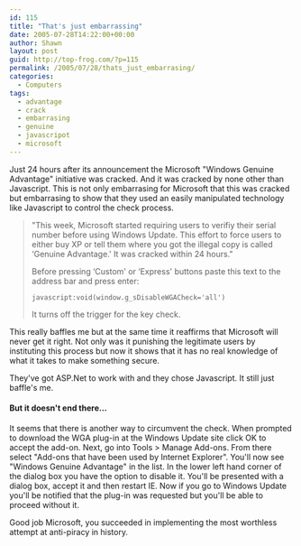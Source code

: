 ```yaml
---
id: 115
title: "That's just embarrassing"
date: 2005-07-28T14:22:00+00:00
author: Shawn
layout: post
guid: http://top-frog.com/?p=115
permalink: /2005/07/28/thats_just_embarrasing/
categories:
  - Computers
tags:
  - advantage
  - crack
  - embarrasing
  - genuine
  - javascripot
  - microsoft
---
```

Just 24 hours after its announcement the Microsoft "Windows Genuine Advantage" initiative was cracked. And it was cracked by none other than Javascript. This is not only embarrasing for Microsoft that this was cracked but embarrasing to show that they used an easily manipulated technology like Javascript to control the check process.



> "This week, Microsoft started requiring users to verifiy their serial number before using Windows Update. This effort to force users to either buy XP or tell them where you got the illegal copy is called &#8216;Genuine Advantage.' It was cracked within 24 hours."
> 
> Before pressing &#8216;Custom' or &#8216;Express' buttons paste this text to the address bar and press enter:
> 
> `javascript:void(window.g_sDisableWGACheck='all')`
> 
> It turns off the trigger for the key check.

This really baffles me but at the same time it reaffirms that Microsoft will never get it right. Not only was it punishing the legitimate users by instituting this process but now it shows that it has no real knowledge of what it takes to make something secure.

They've got ASP.Net to work with and they chose Javascript. It still just baffle's me.

#### But it doesn't end there…

It seems that there is another way to circumvent the check. When prompted to download the WGA plug-in at the Windows Update site click OK to accept the add-on. Next, go into Tools > Manage Add-ons. From there select "Add-ons that have been used by Internet Explorer". You'll now see "Windows Genuine Advantage" in the list. In the lower left hand corner of the dialog box you have the option to disable it. You'll be presented with a dialog box, accept it and then restart IE. Now if you go to Windows Update you'll be notified that the plug-in was requested but you'll be able to proceed without it.

Good job Microsoft, you succeeded in implementing the most worthless attempt at anti-piracy in history.
